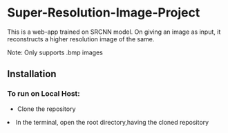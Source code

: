 # Super-Resolution-Image-Project

This is a web-app trained on SRCNN model. On giving an image as input, it reconstructs a higher resolution image of the same.

Note: Only supports .bmp images

## Installation

### To run on Local Host:

<ul><li>Clone the repository</li></ul>
    <li>In the terminal, open the root directory,having the cloned repository </li>
